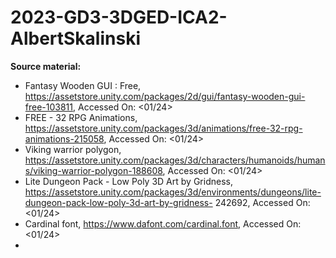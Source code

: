 # 2023-GD3-3DGED-ICA2-AlbertSkalinski

**Source material:**
- Fantasy Wooden GUI : Free, https://assetstore.unity.com/packages/2d/gui/fantasy-wooden-gui-free-103811, Accessed On: <01/24>
- FREE - 32 RPG Animations, https://assetstore.unity.com/packages/3d/animations/free-32-rpg-animations-215058, Accessed On: <01/24>
- Viking warrior polygon, https://assetstore.unity.com/packages/3d/characters/humanoids/humans/viking-warrior-polygon-188608, Accessed On: <01/24>
- Lite Dungeon Pack - Low Poly 3D Art by Gridness, https://assetstore.unity.com/packages/3d/environments/dungeons/lite-dungeon-pack-low-poly-3d-art-by-gridness- 
  242692, Accessed On: <01/24>
- Cardinal font, https://www.dafont.com/cardinal.font, Accessed On: <01/24>
- <TITLE>, <URL>, Accessed On: <01/24>
- <TITLE>, <URL>, Accessed On: <01/24>
- <TITLE>, <URL>, Accessed On: <01/24>
- <TITLE>, <URL>, Accessed On: <01/24>
- <TITLE>, <URL>, Accessed On: <01/24>
